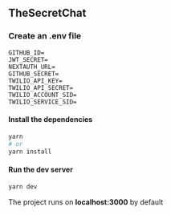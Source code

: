 ## TheSecretChat

### Create an .env file

```
GITHUB_ID=
JWT_SECRET=
NEXTAUTH_URL=
GITHUB_SECRET=
TWILIO_API_KEY=
TWILIO_API_SECRET=
TWILIO_ACCOUNT_SID=
TWILIO_SERVICE_SID=
```

#### Install the dependencies
```bash
yarn 
# or 
yarn install
```

#### Run the dev server

```bash
yarn dev
```
The project runs on **localhost:3000** by default

